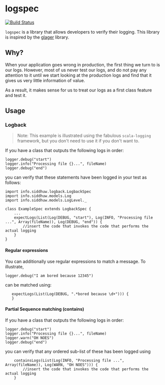# logspec

[![Build Status](https://travis-ci.org/siddhuwarrier/logspec.svg)](https://travis-ci.org/siddhuwarrier/logspec)

`logspec` is a library that allows developers to verify their logging. This library is inspired by the [glager](https://github.com/st3v/glager)
library.

## Why?

When your application goes wrong in production, the first thing we turn to is our logs. However, most of us never test
our logs, and do not pay any attention to it until we start looking at the production logs and find that it gives us very
little information of value.

As a result, it makes sense for us to treat our logs as a first class feature and test it.



## Usage

### Logback

> Note: This example is illustrated using the fabulous `scala-logging` framework, but you don't need to use it
> if you don't want to.

If you have a class that outputs the following logs in order:

    logger.debug("start")
    logger.info("Processing file {}...", fileName)
    logger.debug("end")
    
you can verify that these statements have been logged in your test as follows:

    
    import info.siddhuw.logback.LogbackSpec
    import info.siddhuw.models.Log
    import info.siddhuw.models.LogLevel._

    class ExampleSpec extends LogbackSpec {
        ...
        expectLogs(List(Log(DEBUG, "start"), Log(INFO, "Processing file ...", Array(fileName)), Log(DEBUG, "end")) {
            //insert the code that invokes the code that performs the actual logging
        }
    }
    
    
#### Regular expressions

You can additionally use regular expressions to match a message. To illustrate,
    
    logger.debug("I am bored because 12345")

can be matched using:
       
       expectLogs(List(Log(DEBUG, ".*bored because \d+"))) {
       }
       
#### Partial Sequence matching (contains)

If you have a class that outputs the following logs in order:

    logger.debug("start")
    logger.info("Processing file {}...", fileName)
    logger.warn("OH NOES")
    logger.debug("end")
    
you can verify that any ordered sub-list of these has been logged using

        containsLogs(List(Log(INFO, "Processing file ...", Array(fileName)), Log(WARN, "OH NOES"))) {
            //insert the code that invokes the code that performs the actual logging
        }
       

    
    








